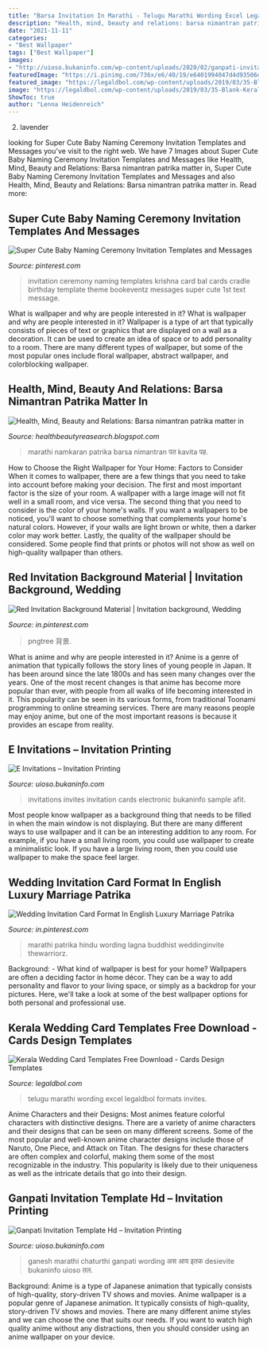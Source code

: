 ```yaml
---
title: "Barsa Invitation In Marathi - Telugu Marathi Wording Excel Legaldbol Formats Invites"
description: "Health, mind, beauty and relations: barsa nimantran patrika matter in"
date: "2021-11-11"
categories:
- "Best Wallpaper"
tags: ["Best Wallpaper"]
images:
- "http://uioso.bukaninfo.com/wp-content/uploads/2020/02/ganpati-invitation-template-hd-7.jpg"
featuredImage: "https://i.pinimg.com/736x/e6/40/19/e6401994047d4d93506d29331d2e2de9.jpg"
featured_image: "https://legaldbol.com/wp-content/uploads/2019/03/35-Blank-Kerala-Wedding-Card-Templates-Free-Download-with-Kerala-Wedding-Card-Templates-Free-Download.jpg"
image: "https://legaldbol.com/wp-content/uploads/2019/03/35-Blank-Kerala-Wedding-Card-Templates-Free-Download-with-Kerala-Wedding-Card-Templates-Free-Download.jpg"
ShowToc: true
author: "Lenna Heidenreich"
---
```



2. lavender 

	

		
looking for Super Cute Baby Naming Ceremony Invitation Templates and Messages you've visit to the right web. We have 7 Images about Super Cute Baby Naming Ceremony Invitation Templates and Messages like Health, Mind, Beauty and Relations: Barsa nimantran patrika matter in, Super Cute Baby Naming Ceremony Invitation Templates and Messages and also Health, Mind, Beauty and Relations: Barsa nimantran patrika matter in. Read more:
		
    
## Super Cute Baby Naming Ceremony Invitation Templates And Messages

<img loading=lazy src="https://i.pinimg.com/736x/23/ea/d6/23ead67844f6aa29ac13433dc334d96d.jpg" onerror="this.onerror=null;this.src='https://tse3.mm.bing.net/th?id=OIP.yYGds3ayKtJ3qWuhMQe7OQHaFj&amp;pid=15.1';" alt="Super Cute Baby Naming Ceremony Invitation Templates and Messages">

_Source: pinterest.com_

>invitation ceremony naming templates krishna card bal cards cradle birthday template theme bookeventz messages super cute 1st text message. 

	

What is wallpaper and why are people interested in it?
What is wallpaper and why are people interested in it?
Wallpaper is a type of art that typically consists of pieces of text or graphics that are displayed on a wall as a decoration. It can be used to create an idea of space or to add personality to a room. There are many different types of wallpaper, but some of the most popular ones include floral wallpaper, abstract wallpaper, and colorblocking wallpaper.

    
## Health, Mind, Beauty And Relations: Barsa Nimantran Patrika Matter In

<img loading=lazy src="https://3.bp.blogspot.com/-pXYUPnJRMSc/V3D2hPqZcEI/AAAAAAAAdvU/nGvKl68sDdcj-rq_3bGDWEe8HwmWVxBvACLcB/s1600/barsa%2Bnimantran%2Bpatrika.jpg" onerror="this.onerror=null;this.src='https://tse2.mm.bing.net/th?id=OIP._9BSQlqXKhdu6top86DzJQHaKf&amp;pid=15.1';" alt="Health, Mind, Beauty and Relations: Barsa nimantran patrika matter in">

_Source: healthbeautyreasearch.blogspot.com_

>marathi namkaran patrika barsa nimantran पत kavita पह. 

	

How to Choose the Right Wallpaper for Your Home: Factors to Consider
When it comes to wallpaper, there are a few things that you need to take into account before making your decision. The first and most important factor is the size of your room. A wallpaper with a large image will not fit well in a small room, and vice versa. 
The second thing that you need to consider is the color of your home's walls. If you want a wallpapers to be noticed, you'll want to choose something that complements your home's natural colors. However, if your walls are light brown or white, then a darker color may work better. 
Lastly, the quality of the wallpaper should be considered. Some people find that prints or photos will not show as well on high-quality wallpaper than others.

    
## Red Invitation Background Material | Invitation Background, Wedding

<img loading=lazy src="https://i.pinimg.com/736x/e6/40/19/e6401994047d4d93506d29331d2e2de9.jpg" onerror="this.onerror=null;this.src='https://tse4.mm.bing.net/th?id=OIP.Bw_027dUX_OsfeEzzs5YwgHaKv&amp;pid=15.1';" alt="Red Invitation Background Material | Invitation background, Wedding">

_Source: in.pinterest.com_

>pngtree 背景. 

	

What is anime and why are people interested in it?
Anime is a genre of animation that typically follows the story lines of young people in Japan. It has been around since the late 1800s and has seen many changes over the years. One of the most recent changes is that anime has become more popular than ever, with people from all walks of life becoming interested in it. This popularity can be seen in its various forms, from traditional Toonami programming to online streaming services. There are many reasons people may enjoy anime, but one of the most important reasons is because it provides an escape from reality.

    
## E Invitations – Invitation Printing

<img loading=lazy src="http://uioso.bukaninfo.com/wp-content/uploads/2018/12/e-invitations-afit.jpg" onerror="this.onerror=null;this.src='https://tse1.mm.bing.net/th?id=OIP.T6EIoxKwLcXtBSPo-zZEewHaKb&amp;pid=15.1';" alt="E Invitations – Invitation Printing">

_Source: uioso.bukaninfo.com_

>invitations invites invitation cards electronic bukaninfo sample afit. 

	

Most people know wallpaper as a background thing that needs to be filled in when the main window is not displaying. But there are many different ways to use wallpaper and it can be an interesting addition to any room. For example, if you have a small living room, you could use wallpaper to create a minimalistic look. If you have a large living room, then you could use wallpaper to make the space feel larger.

    
## Wedding Invitation Card Format In English Luxury Marriage Patrika

<img loading=lazy src="https://i.pinimg.com/736x/d7/9c/56/d79c5653af3803b8d35f31b8f7f1c7f8.jpg" onerror="this.onerror=null;this.src='https://tse3.mm.bing.net/th?id=OIP.CHzuFOgYY4-_-gdL7E3QHwHaJ4&amp;pid=15.1';" alt="Wedding Invitation Card Format In English Luxury Marriage Patrika">

_Source: in.pinterest.com_

>marathi patrika hindu wording lagna buddhist weddinginvite thewarriorz. 

	

Background: - What kind of wallpaper is best for your home?
Wallpapers are often a deciding factor in home décor. They can be a way to add personality and flavor to your living space, or simply as a backdrop for your pictures. Here, we'll take a look at some of the best wallpaper options for both personal and professional use.

    
## Kerala Wedding Card Templates Free Download - Cards Design Templates

<img loading=lazy src="https://legaldbol.com/wp-content/uploads/2019/03/35-Blank-Kerala-Wedding-Card-Templates-Free-Download-with-Kerala-Wedding-Card-Templates-Free-Download.jpg" onerror="this.onerror=null;this.src='https://tse2.mm.bing.net/th?id=OIP.Dbc4QEZ13d0Z6LO1ol0g1gHaIj&amp;pid=15.1';" alt="Kerala Wedding Card Templates Free Download - Cards Design Templates">

_Source: legaldbol.com_

>telugu marathi wording excel legaldbol formats invites. 

	

Anime Characters and their Designs: Most animes feature colorful characters with distinctive designs.
There are a variety of anime characters and their designs that can be seen on many different screens. Some of the most popular and well-known anime character designs include those of Naruto, One Piece, and Attack on Titan. The designs for these characters are often complex and colorful, making them some of the most recognizable in the industry. This popularity is likely due to their uniqueness as well as the intricate details that go into their design.

    
## Ganpati Invitation Template Hd – Invitation Printing

<img loading=lazy src="http://uioso.bukaninfo.com/wp-content/uploads/2020/02/ganpati-invitation-template-hd-7.jpg" onerror="this.onerror=null;this.src='https://tse4.mm.bing.net/th?id=OIP.lTqDp7LDzuBrYj9qxBsK2wHaKu&amp;pid=15.1';" alt="Ganpati Invitation Template Hd – Invitation Printing">

_Source: uioso.bukaninfo.com_

>ganesh marathi chaturthi ganpati wording अस आय इतक desievite bukaninfo uioso तल. 

	

Background: Anime is a type of Japanese animation that typically consists of high-quality, story-driven TV shows and movies.
Anime wallpaper is a popular genre of Japanese animation. It typically consists of high-quality, story-driven TV shows and movies. There are many different anime styles and we can choose the one that suits our needs. If you want to watch high quality anime without any distractions, then you should consider using an anime wallpaper on your device.

